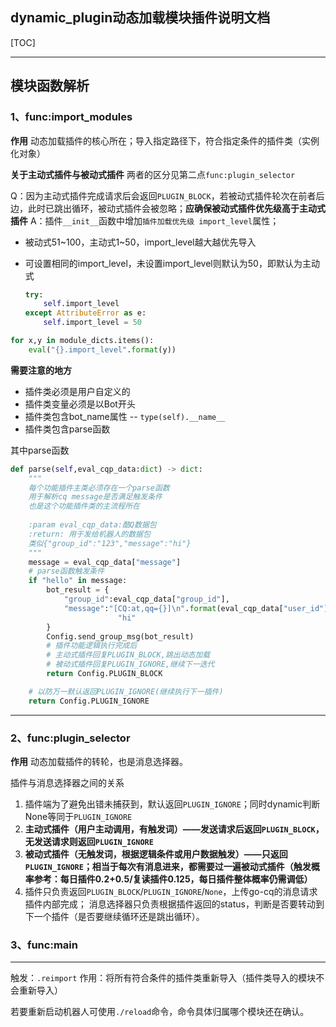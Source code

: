 ## dynamic_plugin动态加载模块插件说明文档

[TOC]

---

## 模块函数解析

### 1、func:import_modules

**作用**
动态加载插件的核心所在；导入指定路径下，符合指定条件的插件类（实例化对象）

**关于主动式插件与被动式插件**
两者的区分见第二点`func:plugin_selector`

Q：因为主动式插件完成请求后会返回`PLUGIN_BLOCK`，若被动式插件轮次在前者后边，此时已跳出循环，被动式插件会被忽略；**应确保被动式插件优先级高于主动式插件**
A：插件`__init__`函数中增加`插件加载优先级 import_level`属性；

+ 被动式51~100，主动式1~50，import_level越大越优先导入

+ 可设置相同的import_level，未设置import_level则默认为50，即默认为主动式

  ```python
  try:
      self.import_level
  except AttributeError as e:
      self.import_level = 50
  ```


```python
for x,y in module_dicts.items():
    eval("{}.import_level".format(y))
```







**需要注意的地方**

+ 插件类必须是用户自定义的
+ 插件类变量必须是以Bot开头
+ 插件类包含bot_name属性 -- `type(self).__name__`
+ 插件类包含parse函数

其中parse函数

```python
def parse(self,eval_cqp_data:dict) -> dict:
    """
    每个功能插件主类必须存在一个parse函数
    用于解析cq message是否满足触发条件
    也是这个功能插件类的主流程所在
    
    :param eval_cqp_data:酷Q数据包
    :return: 用于发给机器人的数据包
    类似{"group_id":"123","message":"hi"}
    """
    message = eval_cqp_data["message"]
    # parse函数触发条件
    if "hello" in message:
        bot_result = {
            "group_id":eval_cqp_data["group_id"],
            "message":"[CQ:at,qq={}]\n".format(eval_cqp_data["user_id"]) + 
                        "hi"
        }
        Config.send_group_msg(bot_result)
        # 插件功能逻辑执行完成后
        # 主动式插件回复PLUGIN_BLOCK,跳出动态加载
        # 被动式插件回复PLUGIN_IGNORE,继续下一迭代
        return Config.PLUGIN_BLOCK

    # 以防万一默认返回PLUGIN_IGNORE(继续执行下一插件)
    return Config.PLUGIN_IGNORE
```



---

### 2、func:plugin_selector

**作用**
动态加载插件的转轮，也是消息选择器。

插件与消息选择器之间的关系

1. 插件端为了避免出错未捕获到，默认返回`PLUGIN_IGNORE`；同时dynamic判断None等同于`PLUGIN_IGNORE`
2. **主动式插件（用户主动调用，有触发词）——发送请求后返回`PLUGIN_BLOCK`，无发送请求则返回`PLUGIN_IGNORE`**
3. **被动式插件（无触发词，根据逻辑条件或用户数据触发）——只返回`PLUGIN_IGNORE`；相当于每次有消息进来，都需要过一遍被动式插件（触发概率参考：每日插件0.2+0.5/复读插件0.125，每日插件整体概率仍需调低）**
4. 插件只负责返回`PLUGIN_BLOCK`/`PLUGIN_IGNORE`/`None`，上传go-cq的消息请求插件内部完成；
   消息选择器只负责根据插件返回的status，判断是否要转动到下一个插件（是否要继续循环还是跳出循环）。



### 3、func:main

---

触发：`.reimport`
作用：将所有符合条件的插件类重新导入（插件类导入的模块不会重新导入）

若要重新启动机器人可使用`./reload`命令，命令具体归属哪个模块还在确认。

